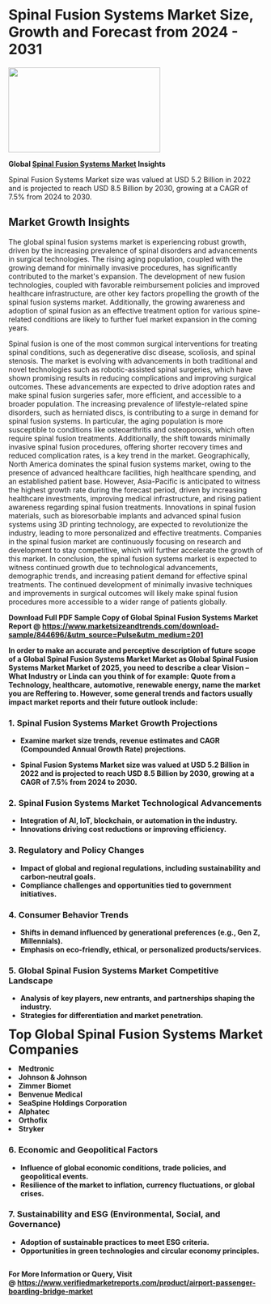 <H1>Spinal Fusion Systems Market Size, Growth and Forecast from 2024 - 2031</H1><img class="aligncenter size-medium wp-image-584254" src="https://thirdeyenews.in/wp-content/uploads/2024/09/Global-Market-Research-300x168.jpeg" alt="" width="300" height="168" /><p><strong>Global&nbsp;<a href="https://www.marketsizeandtrends.com/download-sample/844696/&amp;utm_source=Pulse&amp;utm_medium=201">Spinal Fusion Systems Market</a> Insights</strong></p><p>Spinal Fusion Systems Market size was valued at USD 5.2 Billion in 2022 and is projected to reach USD 8.5 Billion by 2030, growing at a CAGR of 7.5% from 2024 to 2030.</p><p><h2>Market Growth Insights</h2> <p>The global spinal fusion systems market is experiencing robust growth, driven by the increasing prevalence of spinal disorders and advancements in surgical technologies. The rising aging population, coupled with the growing demand for minimally invasive procedures, has significantly contributed to the market's expansion. The development of new fusion technologies, coupled with favorable reimbursement policies and improved healthcare infrastructure, are other key factors propelling the growth of the spinal fusion systems market. Additionally, the growing awareness and adoption of spinal fusion as an effective treatment option for various spine-related conditions are likely to further fuel market expansion in the coming years.</p> <p><strong></strong></p> <p>Spinal fusion is one of the most common surgical interventions for treating spinal conditions, such as degenerative disc disease, scoliosis, and spinal stenosis. The market is evolving with advancements in both traditional and novel technologies such as robotic-assisted spinal surgeries, which have shown promising results in reducing complications and improving surgical outcomes. These advancements are expected to drive adoption rates and make spinal fusion surgeries safer, more efficient, and accessible to a broader population. The increasing prevalence of lifestyle-related spine disorders, such as herniated discs, is contributing to a surge in demand for spinal fusion systems. In particular, the aging population is more susceptible to conditions like osteoarthritis and osteoporosis, which often require spinal fusion treatments. Additionally, the shift towards minimally invasive spinal fusion procedures, offering shorter recovery times and reduced complication rates, is a key trend in the market. Geographically, North America dominates the spinal fusion systems market, owing to the presence of advanced healthcare facilities, high healthcare spending, and an established patient base. However, Asia-Pacific is anticipated to witness the highest growth rate during the forecast period, driven by increasing healthcare investments, improving medical infrastructure, and rising patient awareness regarding spinal fusion treatments. Innovations in spinal fusion materials, such as bioresorbable implants and advanced spinal fusion systems using 3D printing technology, are expected to revolutionize the industry, leading to more personalized and effective treatments. Companies in the spinal fusion market are continuously focusing on research and development to stay competitive, which will further accelerate the growth of this market. In conclusion, the spinal fusion systems market is expected to witness continued growth due to technological advancements, demographic trends, and increasing patient demand for effective spinal treatments. The continued development of minimally invasive techniques and improvements in surgical outcomes will likely make spinal fusion procedures more accessible to a wider range of patients globally.</p> <p><strong></p><p><span class=""><strong>Download Full PDF Sample Copy of Global Spinal Fusion Systems Market Report</strong> @ <a href="https://www.marketsizeandtrends.com/download-sample/844696/&amp;utm_source=Pulse&amp;utm_medium=201" target="_blank">https://www.marketsizeandtrends.com/download-sample/844696/&amp;utm_source=Pulse&amp;utm_medium=201</a></span></p><p>In order to make an accurate and perceptive description of future scope of a Global&nbsp;Spinal Fusion Systems Market Market as Global&nbsp;Spinal Fusion Systems Market Market of 2025, you need to describe a clear Vision &ndash; What Industry or Linda can you think of for example: Quote from a Technology, healthcare, automotive, renewable energy, name the market you are Reffering to. However, some general trends and factors usually impact market reports and their future outlook include:</p><h3>1.&nbsp;<strong>Spinal Fusion Systems Market Growth Projections</strong></h3><ul><li>Examine market size trends, revenue estimates and CAGR (Compounded Annual Growth Rate) projections.</li><li><p>Spinal Fusion Systems Market size was valued at USD 5.2 Billion in 2022 and is projected to reach USD 8.5 Billion by 2030, growing at a CAGR of 7.5% from 2024 to 2030.</p></li></ul><h3>2.&nbsp;<strong>Spinal Fusion Systems Market Technological Advancements</strong></h3><ul><li>Integration of AI, IoT, blockchain, or automation in the industry.</li><li>Innovations driving cost reductions or improving efficiency.</li></ul><h3>3.&nbsp;<strong>Regulatory and Policy Changes</strong></h3><ul><li>Impact of global and regional regulations, including sustainability and carbon-neutral goals.</li><li>Compliance challenges and opportunities tied to government initiatives.</li></ul><h3>4.&nbsp;<strong>Consumer Behavior Trends</strong></h3><ul><li>Shifts in demand influenced by generational preferences (e.g., Gen Z, Millennials).</li><li>Emphasis on eco-friendly, ethical, or personalized products/services.</li></ul><h3>5.&nbsp;<strong>Global Spinal Fusion Systems Market Competitive Landscape</strong></h3><ul><li>Analysis of key players, new entrants, and partnerships shaping the industry.</li><li>Strategies for differentiation and market penetration.</li></ul><p data-pm-slice="1 1 []"><span style="color: inherit; font-family: inherit; font-size: 25px;">Top Global Spinal Fusion Systems Market Companies</span></p><div class="" data-test-id=""><p><li>Medtronic</li><li> Johnson & Johnson</li><li> Zimmer Biomet</li><li> Benvenue Medical</li><li> SeaSpine Holdings Corporation</li><li> Alphatec</li><li> Orthofix</li><li> Stryker</li></p></div><h3>6.&nbsp;<strong>Economic and Geopolitical Factors</strong></h3><ul><li>Influence of global economic conditions, trade policies, and geopolitical events.</li><li>Resilience of the market to inflation, currency fluctuations, or global crises.</li></ul><h3>7.&nbsp;<strong>Sustainability and ESG (Environmental, Social, and Governance)</strong></h3><ul><li>Adoption of sustainable practices to meet ESG criteria.</li><li>Opportunities in green technologies and circular economy principles.</li></ul><h2><strong style="font-size: 14px;">For More Information or Query, Visit @&nbsp;</strong><a style="background-color: #ffffff; font-size: 14px;" href="https://www.marketsizeandtrends.com/report/spinal-fusion-systems-market/" target="_blank">https://www.verifiedmarketreports.com/product/airport-passenger-boarding-bridge-market</a></h2>
